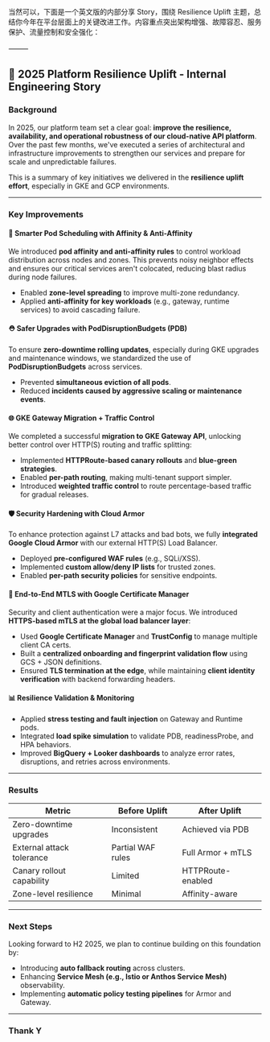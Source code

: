 当然可以，下面是一个英文版的内部分享 Story，围绕 Resilience Uplift 主题，总结你今年在平台层面上的关键改进工作。内容重点突出架构增强、故障容忍、服务保护、流量控制和安全强化：

⸻


## 🌟 2025 Platform Resilience Uplift - Internal Engineering Story

### Background

In 2025, our platform team set a clear goal: **improve the resilience, availability, and operational robustness of our cloud-native API platform**. Over the past few months, we've executed a series of architectural and infrastructure improvements to strengthen our services and prepare for scale and unpredictable failures.

This is a summary of key initiatives we delivered in the **resilience uplift effort**, especially in GKE and GCP environments.

---

### Key Improvements

#### 🧠 Smarter Pod Scheduling with Affinity & Anti-Affinity

We introduced **pod affinity and anti-affinity rules** to control workload distribution across nodes and zones. This prevents noisy neighbor effects and ensures our critical services aren't colocated, reducing blast radius during node failures.

- Enabled **zone-level spreading** to improve multi-zone redundancy.
- Applied **anti-affinity for key workloads** (e.g., gateway, runtime services) to avoid cascading failure.

#### ⛑️ Safer Upgrades with PodDisruptionBudgets (PDB)

To ensure **zero-downtime rolling updates**, especially during GKE upgrades and maintenance windows, we standardized the use of **PodDisruptionBudgets** across services.

- Prevented **simultaneous eviction of all pods**.
- Reduced **incidents caused by aggressive scaling or maintenance events**.

#### 🌐 GKE Gateway Migration + Traffic Control

We completed a successful **migration to GKE Gateway API**, unlocking better control over HTTP(S) routing and traffic splitting:

- Implemented **HTTPRoute-based canary rollouts** and **blue-green strategies**.
- Enabled **per-path routing**, making multi-tenant support simpler.
- Introduced **weighted traffic control** to route percentage-based traffic for gradual releases.

#### 🛡️ Security Hardening with Cloud Armor

To enhance protection against L7 attacks and bad bots, we fully **integrated Google Cloud Armor** with our external HTTP(S) Load Balancer.

- Deployed **pre-configured WAF rules** (e.g., SQLi/XSS).
- Implemented **custom allow/deny IP lists** for trusted zones.
- Enabled **per-path security policies** for sensitive endpoints.

#### 🔐 End-to-End MTLS with Google Certificate Manager

Security and client authentication were a major focus. We introduced **HTTPS-based mTLS at the global load balancer layer**:

- Used **Google Certificate Manager** and **TrustConfig** to manage multiple client CA certs.
- Built a **centralized onboarding and fingerprint validation flow** using GCS + JSON definitions.
- Ensured **TLS termination at the edge**, while maintaining **client identity verification** with backend forwarding headers.

#### 📊 Resilience Validation & Monitoring

- Applied **stress testing and fault injection** on Gateway and Runtime pods.
- Integrated **load spike simulation** to validate PDB, readinessProbe, and HPA behaviors.
- Improved **BigQuery + Looker dashboards** to analyze error rates, disruptions, and retries across environments.

---

### Results

| Metric                     | Before Uplift     | After Uplift       |
|---------------------------|-------------------|--------------------|
| Zero-downtime upgrades    | Inconsistent       | Achieved via PDB   |
| External attack tolerance | Partial WAF rules | Full Armor + mTLS  |
| Canary rollout capability | Limited            | HTTPRoute-enabled  |
| Zone-level resilience     | Minimal            | Affinity-aware     |

---

### Next Steps

Looking forward to H2 2025, we plan to continue building on this foundation by:

- Introducing **auto fallback routing** across clusters.
- Enhancing **Service Mesh (e.g., Istio or Anthos Service Mesh)** observability.
- Implementing **automatic policy testing pipelines** for Armor and Gateway.

---

### Thank Y
